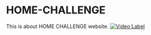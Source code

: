# HOME-CHALLENGE
This is about HOME CHALLENGE website.
[![Video Label](http://img.youtube.com/vi/eDGGLLN1JN8&feature=youtu.be/0.jpg)](https://www.youtube.com/watch?v=eDGGLLN1JN8&feature=youtu.be)
